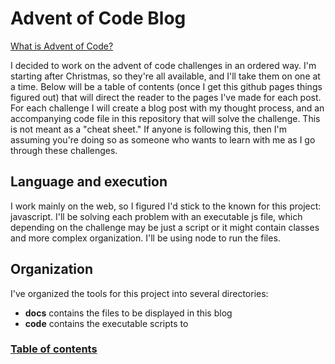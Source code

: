 # Advent of Code Blog

[What is Advent of Code?](https://adventofcode.com/2018/about)

I decided to work on the advent of code challenges in an ordered way. I'm starting after Christmas, so they're all available, and I'll take them on one at a time. Below will be a table of contents (once I get this github pages things figured out) that will direct the reader to the pages I've made for each post. For each challenge I will create a blog post with my thought process, and an accompanying code file in this repository that will solve the challenge. This is not meant as a "cheat sheet." If anyone is following this, then I'm assuming you're doing so as someone who wants to learn with me as I go through these challenges.

## Language and execution

I work mainly on the web, so I figured I'd stick to the known for this project: javascript. I'll be solving each problem with an executable js file, which depending on the challenge may be just a script or it might contain classes and more complex organization. I'll be using node to run the files.

## Organization

I've organized the tools for this project into several directories: 

 * **docs** contains the files to be displayed in this blog
 * **code** contains the executable scripts to 

### [Table of contents](https://jansenmcq.github.io/advent-of-code-blog/day1/contents)
